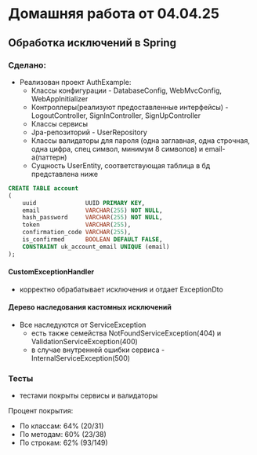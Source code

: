 # Домашняя работа от 04.04.25

## Обработка исключений в Spring

### Сделано:

- Реализован проект AuthExample:
  - Классы конфигурации - DatabaseConfig, WebMvcConfig, WebAppInitializer
  - Контроллеры(реализуют предоставленные интерфейсы) - LogoutController, SignInController, SignUpController
  - Классы сервисы
  - Jpa-репозиторий - UserRepository
  - Классы валидаторы для пароля (одна заглавная, одна строчная, одна цифра, спец символ, минимум 8 символов) и email-а(паттерн)
  - Сущность UserEntity, соответствующая таблица в бд представлена ниже

```sql
CREATE TABLE account
(
    uuid              UUID PRIMARY KEY,
    email             VARCHAR(255) NOT NULL,
    hash_password     VARCHAR(255) NOT NULL,
    token             VARCHAR(255),
    confirmation_code VARCHAR(255),
    is_confirmed      BOOLEAN DEFAULT FALSE,
    CONSTRAINT uk_account_email UNIQUE (email)
);
```

#### CustomExceptionHandler

- корректно обрабатывает исключения и отдает ExceptionDto

#### Дерево наследования кастомных исключений

- Все наследуются от ServiceException
  - есть также семейства NotFoundServiceException(404) и ValidationServiceException(400)
  - в случае внутренней ошибки сервиса - InternalServiceException(500)

### Тесты

- тестами покрыты сервисы и валидаторы

Процент покрытия:
- По классам: 64% (20/31)
- По методам: 60% (23/38)
- По строкам: 62% (93/149)